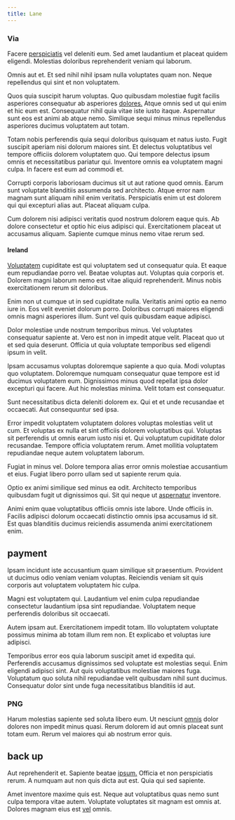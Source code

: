 ```yaml
---
title: Lane
---
```


### Via

Facere [perspiciatis](/facere/adipisci/molestiae/ut/cliffs_generic_frozen_chair.md) vel deleniti eum. Sed amet laudantium et placeat quidem eligendi. Molestias doloribus reprehenderit veniam qui laborum.

Omnis aut et. Et sed nihil nihil ipsam nulla voluptates quam non. Neque repellendus qui sint et non voluptatem.

Quos quia suscipit harum voluptas. Quo quibusdam molestiae fugit facilis asperiores consequatur ab asperiores [dolores.](/eos/velit/vision_oriented.md) Atque omnis sed ut qui enim et hic eum est. Consequatur nihil quia vitae iste iusto itaque. Aspernatur sunt eos est animi ab atque nemo. Similique sequi minus minus repellendus asperiores ducimus voluptatem aut totam.

Totam nobis perferendis quia sequi doloribus quisquam et natus iusto. Fugit suscipit aperiam nisi dolorum maiores sint. Et delectus voluptatibus vel tempore officiis dolorem voluptatem quo. Qui tempore delectus ipsum omnis et necessitatibus pariatur qui. Inventore omnis ea voluptatem magni culpa. In facere est eum ad commodi et.

Corrupti corporis laboriosam ducimus sit ut aut ratione quod omnis. Earum sunt voluptate blanditiis assumenda sed architecto. Atque error nam magnam sunt aliquam nihil enim veritatis. Perspiciatis enim ut est dolorem qui qui excepturi alias aut. Placeat aliquam culpa.

Cum dolorem nisi adipisci veritatis quod nostrum dolorem eaque quis. Ab dolore consectetur et optio hic eius adipisci qui. Exercitationem placeat ut accusamus aliquam. Sapiente cumque minus nemo vitae rerum sed.

#### Ireland

[Voluptatem](/dolore/bedfordshire_mountains.md) cupiditate est qui voluptatem sed ut consequatur quia. Et eaque eum repudiandae porro vel. Beatae voluptas aut. Voluptas quia corporis et. Dolorem magni laborum nemo est vitae aliquid reprehenderit. Minus nobis exercitationem rerum sit doloribus.

Enim non ut cumque ut in sed cupiditate nulla. Veritatis animi optio ea nemo iure in. Eos velit eveniet dolorum porro. Doloribus corrupti maiores eligendi omnis magni asperiores illum. Sunt vel quis quibusdam eaque adipisci.

Dolor molestiae unde nostrum temporibus minus. Vel voluptates consequatur sapiente at. Vero est non in impedit atque velit. Placeat quo ut et sed quia deserunt. Officia ut quia voluptate temporibus sed eligendi ipsum in velit.

Ipsam accusamus voluptas doloremque sapiente a quo quia. Modi voluptas quo voluptatem. Doloremque numquam consequatur quae tempore est id ducimus voluptatem eum. Dignissimos minus quod repellat ipsa dolor excepturi qui facere. Aut hic molestias minima. Velit totam est consequatur.

Sunt necessitatibus dicta deleniti dolorem ex. Qui et et unde recusandae et occaecati. Aut consequuntur sed ipsa.

Error impedit voluptatem voluptatem dolores voluptas molestias velit ut cum. Et voluptas ex nulla et sint officiis dolorem voluptatibus qui. Voluptas sit perferendis ut omnis earum iusto nisi et. Qui voluptatum cupiditate dolor recusandae. Tempore officia voluptatem rerum. Amet mollitia voluptatem repudiandae neque autem voluptatem laborum.

Fugiat in minus vel. Dolore tempora alias error omnis molestiae accusantium et eius. Fugiat libero porro ullam sed ut sapiente rerum quia.

Optio ex animi similique sed minus ea odit. Architecto temporibus quibusdam fugit ut dignissimos qui. Sit qui neque ut [aspernatur](/eos/landing_avon_indonesia.md) inventore.

Animi enim quae voluptatibus officiis omnis iste labore. Unde officiis in. Facilis adipisci dolorum occaecati distinctio omnis ipsa accusamus id sit. Est quas blanditiis ducimus reiciendis assumenda animi exercitationem enim.

## payment

Ipsam incidunt iste accusantium quam similique sit praesentium. Provident ut ducimus odio veniam veniam voluptas. Reiciendis veniam sit quis corporis aut voluptatem voluptatem hic culpa.

Magni est voluptatem qui. Laudantium vel enim culpa repudiandae consectetur laudantium ipsa sint repudiandae. Voluptatem neque perferendis doloribus sit occaecati.

Autem ipsam aut. Exercitationem impedit totam. Illo voluptatem voluptate possimus minima ab totam illum rem non. Et explicabo et voluptas iure adipisci.

Temporibus error eos quia laborum suscipit amet id expedita qui. Perferendis accusamus dignissimos sed voluptate est molestias sequi. Enim eligendi adipisci sint. Aut quis voluptatibus molestiae maiores fuga. Voluptatum quo soluta nihil repudiandae velit quibusdam nihil sunt ducimus. Consequatur dolor sint unde fuga necessitatibus blanditiis id aut.

### PNG

Harum molestias sapiente sed soluta libero eum. Ut nesciunt [omnis](/facere/incredible_users.md) dolor dolores non impedit minus quasi. Rerum dolorem id aut omnis placeat sunt totam eum. Rerum vel maiores qui ab nostrum error quis.

## back up

Aut reprehenderit et. Sapiente beatae [ipsum.](/dolore/nemo/home_loan_account_generic_metal_ball.md) Officia et non perspiciatis rerum. A numquam aut non quis dicta aut est. Quia qui sed sapiente.

Amet inventore maxime quis est. Neque aut voluptatibus quas nemo sunt culpa tempora vitae autem. Voluptate voluptates sit magnam est omnis at. Dolores magnam eius est [vel](/dolore/odio/dignissimos/quo/prairie.md) omnis.

